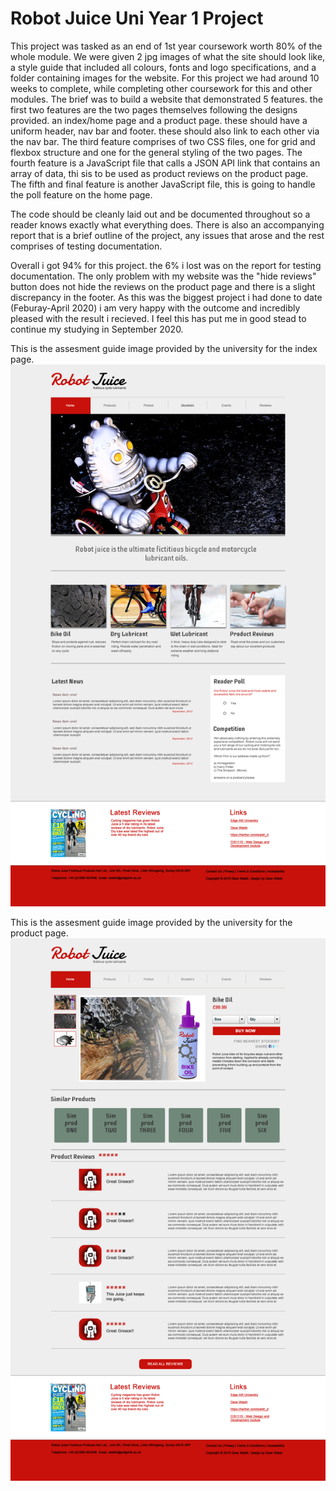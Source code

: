 # Robot Juice Uni Year 1 Project

 This project was tasked as an end of 1st year coursework worth 80% of the whole module. We were given 2 jpg images of what the site should look like, a style guide that included all colours, fonts and logo specifications, and a folder containing images for the website. For this project we had around 10 weeks to complete, while completing other coursework for this and other modules. The brief was to build a website that demonstrated 5 features. the first two features are the two pages themselves following the designs provided. an index/home page and a product page. these should have a uniform header, nav bar and footer. these should also link to each other via the nav bar. The third feature comprises of two CSS files, one for grid and flexbox structure and one for the general styling of the two pages. The fourth feature is a JavaScript file that calls a JSON API link that contains an array of data, thi sis to be used as product reviews on the product page. The fifth and final feature is another JavaScript file, this is going to handle the poll feature on the home page.

 The code should be cleanly laid out and be documented throughout so a reader knows exactly what everything does. There is also an accompanying report that is a brief outline of the project, any issues that arose and the rest comprises of testing documentation.

 Overall i got 94% for this project. the 6% i lost was on the report for testing documentation. The only problem with my website was the "hide reviews" button does not hide the reviews on the product page and there is a slight discrepancy in the footer. As this was the biggest project i had done to date (Feburay-April 2020) i am very happy with the outcome and incredibly pleased with the result i recieved. I feel this has put me in good stead to continue my studying in September 2020.

This is the assesment guide image provided by the university for the index page.
 ![index assesment image](assesment-guide-images/index-page.jpg)

 This is the assesment guide image provided by the university for the product page.
 ![index assesment image](assesment-guide-images/product-page.jpg)
